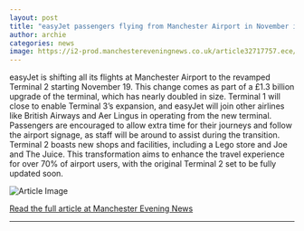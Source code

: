 ```yaml
---
layout: post
title: "easyJet passengers flying from Manchester Airport in November issued update"
author: archie
categories: news
image: https://i2-prod.manchestereveningnews.co.uk/article32717757.ece/ALTERNATES/s1200/0_Cost-of-rail-travel.jpg
---
```

easyJet is shifting all its flights at Manchester Airport to the revamped Terminal 2 starting November 19. This change comes as part of a £1.3 billion upgrade of the terminal, which has nearly doubled in size. Terminal 1 will close to enable Terminal 3’s expansion, and easyJet will join other airlines like British Airways and Aer Lingus in operating from the new terminal. Passengers are encouraged to allow extra time for their journeys and follow the airport signage, as staff will be around to assist during the transition. Terminal 2 boasts new shops and facilities, including a Lego store and Joe and The Juice. This transformation aims to enhance the travel experience for over 70% of airport users, with the original Terminal 2 set to be fully updated soon.

![Article Image](https://i2-prod.manchestereveningnews.co.uk/article32717757.ece/ALTERNATES/s1200/0_Cost-of-rail-travel.jpg)

[Read the full article at Manchester Evening News](https://www.manchestereveningnews.co.uk/news/greater-manchester-news/easyjet-passengers-flying-manchester-airport-32717688)

---
